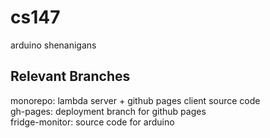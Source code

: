 # cs147
arduino shenanigans

## Relevant Branches
monorepo: lambda server + github pages client source code  
gh-pages: deployment branch for github pages  
fridge-monitor: source code for arduino  
